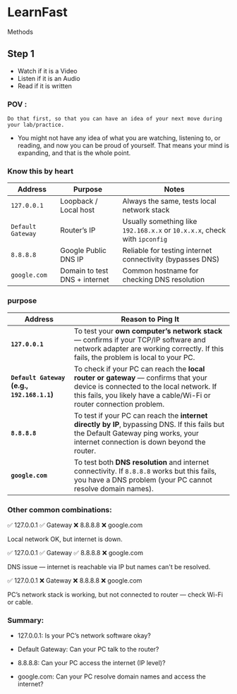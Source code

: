 # LearnFast
Methods
## Step 1
- Watch if it is a Video
- Listen if it is an Audio
- Read if it is written
### POV :
`Do that first, so that you can have an idea of your next move during your lab/practice.`
- You might not have any idea of what you are watching, listening to, or reading, and now you can be proud of yourself. That means your mind is expanding, and that is the whole point.
### Know this by heart

| Address           | Purpose                       | Notes                                                                     |
| ----------------- | ----------------------------- | ------------------------------------------------------------------------- |
| `127.0.0.1`       | Loopback / Local host         | Always the same, tests local network stack                                |
| `Default Gateway` | Router’s IP                   | Usually something like `192.168.x.x` or `10.x.x.x`, check with `ipconfig` |
| `8.8.8.8`         | Google Public DNS IP          | Reliable for testing internet connectivity (bypasses DNS)                 |
| `google.com`      | Domain to test DNS + internet | Common hostname for checking DNS resolution                               |

### purpose
| Address                                     | Reason to Ping It                                                                                                                                                                                       |
| ------------------------------------------- | ------------------------------------------------------------------------------------------------------------------------------------------------------------------------------------------------------- |
| **`127.0.0.1`**                             | To test your **own computer’s network stack** — confirms if your TCP/IP software and network adapter are working correctly. If this fails, the problem is local to your PC.                             |
| **`Default Gateway` (e.g., `192.168.1.1`)** | To check if your PC can reach the **local router or gateway** — confirms that your device is connected to the local network. If this fails, you likely have a cable/Wi-Fi or router connection problem. |
| **`8.8.8.8`**                               | To test if your PC can reach the **internet directly by IP**, bypassing DNS. If this fails but the Default Gateway ping works, your internet connection is down beyond the router.                      |
| **`google.com`**                            | To test both **DNS resolution** and internet connectivity. If `8.8.8.8` works but this fails, you have a DNS problem (your PC cannot resolve domain names).                                             |

###  Other common combinations:
✅ 127.0.0.1 ✅ Gateway ❌ 8.8.8.8 ❌ google.com

Local network OK, but internet is down.

✅ 127.0.0.1 ✅ Gateway ✅ 8.8.8.8 ❌ google.com

DNS issue — internet is reachable via IP but names can't be resolved.

✅ 127.0.0.1 ❌ Gateway ❌ 8.8.8.8 ❌ google.com

PC’s network stack is working, but not connected to router — check Wi-Fi or cable.

### Summary:
- 127.0.0.1: Is your PC’s network software okay?

- Default Gateway: Can your PC talk to the router?

- 8.8.8.8: Can your PC access the internet (IP level)?

- google.com: Can your PC resolve domain names and access the internet?
